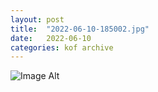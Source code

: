 ```yaml
---
layout:	post
title:	"2022-06-10-185002.jpg"
date:	2022-06-10
categories:	kof archive
---
```


![Image Alt](https://k0f.github.io/assets/2022-06-10-185002.jpg)